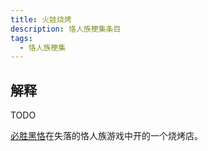 ```yaml
---
title: 火娃烧烤
description: 恪人族梗集条目
tags:
  - 恪人族梗集
---
```


## 解释

TODO

[必胜黑恪](../必胜黑恪)在失落的恪人族游戏中开的一个烧烤店。
